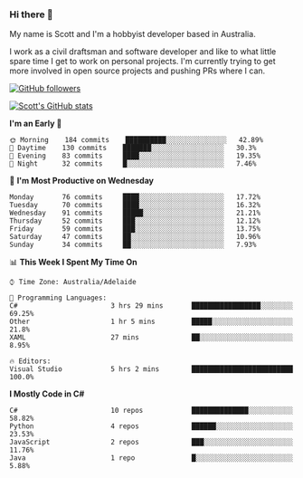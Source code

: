 ### Hi there 👋

My name is Scott and I'm a hobbyist developer based in Australia.

I work as a civil draftsman and software developer and like to what little spare time I get to work on personal projects. I'm currently trying to get more involved in open source projects and pushing PRs where I can. 

[![GitHub followers](https://img.shields.io/github/followers/puppetsw?label=Follow&style=social)](https://github.com/puppetsw?tab=followers)

[![Scott's GitHub stats](https://github-readme-stats.vercel.app/api?username=puppetsw&show_icons=true&theme=dark)](https://github.com/anuraghazra/github-readme-stats)

<!--START_SECTION:waka-->
**I'm an Early 🐤** 

```text
🌞 Morning    184 commits    ██████████░░░░░░░░░░░░░░░   42.89% 
🌆 Daytime    130 commits    ███████░░░░░░░░░░░░░░░░░░   30.3% 
🌃 Evening    83 commits     ████░░░░░░░░░░░░░░░░░░░░░   19.35% 
🌙 Night      32 commits     █░░░░░░░░░░░░░░░░░░░░░░░░   7.46%

```
📅 **I'm Most Productive on Wednesday** 

```text
Monday       76 commits     ████░░░░░░░░░░░░░░░░░░░░░   17.72% 
Tuesday      70 commits     ████░░░░░░░░░░░░░░░░░░░░░   16.32% 
Wednesday    91 commits     █████░░░░░░░░░░░░░░░░░░░░   21.21% 
Thursday     52 commits     ███░░░░░░░░░░░░░░░░░░░░░░   12.12% 
Friday       59 commits     ███░░░░░░░░░░░░░░░░░░░░░░   13.75% 
Saturday     47 commits     ██░░░░░░░░░░░░░░░░░░░░░░░   10.96% 
Sunday       34 commits     ██░░░░░░░░░░░░░░░░░░░░░░░   7.93%

```


📊 **This Week I Spent My Time On** 

```text
⌚︎ Time Zone: Australia/Adelaide

💬 Programming Languages: 
C#                       3 hrs 29 mins       █████████████████░░░░░░░░   69.25% 
Other                    1 hr 5 mins         █████░░░░░░░░░░░░░░░░░░░░   21.8% 
XAML                     27 mins             ██░░░░░░░░░░░░░░░░░░░░░░░   8.95%

🔥 Editors: 
Visual Studio            5 hrs 2 mins        █████████████████████████   100.0%

```

**I Mostly Code in C#** 

```text
C#                       10 repos            ██████████████░░░░░░░░░░░   58.82% 
Python                   4 repos             ██████░░░░░░░░░░░░░░░░░░░   23.53% 
JavaScript               2 repos             ███░░░░░░░░░░░░░░░░░░░░░░   11.76% 
Java                     1 repo              █░░░░░░░░░░░░░░░░░░░░░░░░   5.88%

```



<!--END_SECTION:waka-->

<!--
**puppetsw/puppetsw** is a ✨ _special_ ✨ repository because its `README.md` (this file) appears on your GitHub profile.

Here are some ideas to get you started:

- 🔭 I’m currently working on ...
- 🌱 I’m currently learning ...
- 👯 I’m looking to collaborate on ...
- 🤔 I’m looking for help with ...
- 💬 Ask me about ...
- 📫 How to reach me: ...
- 😄 Pronouns: ...
- ⚡ Fun fact: ...
-->
